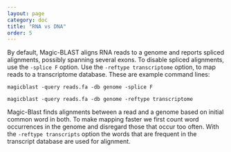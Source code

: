 ```yaml
---
layout: page
category: doc
title: "RNA vs DNA"
order: 5
---
```


By default, Magic-BLAST aligns RNA reads to a genome and reports spliced
alignments, possibly spanning several exons. To disable spliced alignments,
use the ```-splice F``` option. Use the ```-reftype transcriptome``` option, to
map reads to a transcriptome database. These are example command lines:
```
magicblast -query reads.fa -db genome -splice F
```

```
magicblast -query reads.fa -db genome -reftype transcriptome
```

Magic-Blast finds alignments between a read and a genome based on initial
common word in both. To make mapping faster we first count word occurrences
in the genome and disregard those that occur too often. With the
```-reftype transcripts``` option the words that are frequent in the transcript
database are used for alignment.
